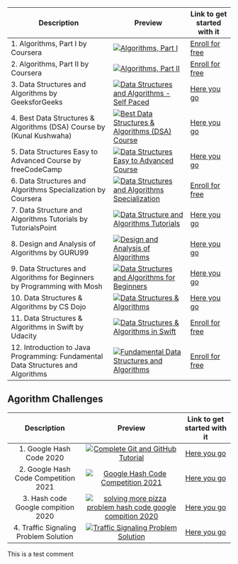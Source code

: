 |Description | Preview   | Link to get started with it   |
| ------------ | ------------ | ------------ |
|   1. Algorithms, Part I by Coursera | [![Algorithms, Part I](https://ik.imagekit.io/yrvfdj8eu/coursera_FrWf1hqC8?ik-sdk-version=javascript-1.4.3&updatedAt=1670359766093 "Algorithms, Part I")](https://www.coursera.org/learn/algorithms-part1 "Algorithms, Part I")  | [Enroll for free](https://www.coursera.org/learn/algorithms-part1)  
| 2. Algorithms, Part II by Coursera| [![Algorithms, Part II](https://ik.imagekit.io/yrvfdj8eu/coursera_FrWf1hqC8?ik-sdk-version=javascript-1.4.3&updatedAt=1670359766093 "Algorithms, Part II")](https://www.coursera.org/learn/algorithms-part2 "Algorithms, Part II")| [Enroll for free](https://www.coursera.org/learn/algorithms-part2)  
| 3. Data Structures and Algorithms by GeeksforGeeks | [![Data Structures and Algorithms - Self Paced](https://ik.imagekit.io/yrvfdj8eu/Geek_For_Geeks_O8Ta-btYz?ik-sdk-version=javascript-1.4.3&updatedAt=1670360761743 "Data Structures and Algorithms - Self Paced")](https://practice.geeksforgeeks.org/courses/dsa-self-paced "Data Structures and Algorithms - Self Paced")| [Here you go](https://practice.geeksforgeeks.org/courses/dsa-self-paced)  
| 4. Best Data Structures & Algorithms (DSA) Course by (Kunal Kushwaha)| [![Best Data Structures & Algorithms (DSA) Course](https://ik.imagekit.io/yrvfdj8eu/rZ41y93P2Qo-MQ.jpg?ik-sdk-version=javascript-1.4.3&updatedAt=1670361079134 "Best Data Structures & Algorithms (DSA) Course")](https://www.youtube.com/watch?v=rZ41y93P2Qo "Best Data Structures & Algorithms (DSA) Course")| [Here you go](https://www.youtube.com/watch?v=rZ41y93P2Qo)
 | 5. Data Structures Easy to Advanced Course by freeCodeCamp | [![Data Structures Easy to Advanced Course](https://ik.imagekit.io/1cw2zpbjy/OSWH/FCC.png?ik-sdk-version=javascript-1.4.3&updatedAt=1670222534503 "Data Structures Easy to Advanced Course")](https://www.youtube.com/watch?v=RBSGKlAvoiM "Data Structures Easy to Advanced Course")  | [Here you go](https://www.youtube.com/watch?v=RBSGKlAvoiM) 
  | 6. Data Structures and Algorithms Specialization by Coursera | [![Data Structures and Algorithms Specialization](https://ik.imagekit.io/yrvfdj8eu/coursera_FrWf1hqC8?ik-sdk-version=javascript-1.4.3&updatedAt=1670359766093 "Data Structures and Algorithms Specialization")](https://www.coursera.org/specializations/data-structures-algorithms?irclickid=UeK0CyVNDxyLRSbytyUQ-QgyUkAxD4zFv1suVM0&irgwc=1&utm_medium=partners&utm_source=impact&utm_campaign=3310965&utm_content=b2c "Data Structures and Algorithms Specialization")  | [Enroll for free](https://www.coursera.org/specializations/data-structures-algorithms?irclickid=UeK0CyVNDxyLRSbytyUQ-QgyUkAxD4zFv1suVM0&irgwc=1&utm_medium=partners&utm_source=impact&utm_campaign=3310965&utm_content=b2c) 
  |   7. Data Structure and Algorithms Tutorials by TutorialsPoint | [![Data Structure and Algorithms Tutorials](https://ik.imagekit.io/yrvfdj8eu/tutorial_point_kt2aC0bQS?ik-sdk-version=javascript-1.4.3&updatedAt=1670443686801 "Data Structure and Algorithms Tutorials")](hhttps://www.tutorialspoint.com/data_structures_algorithms/index.htm "Data Structure and Algorithms Tutorials")  | [Here you go](https://www.tutorialspoint.com/data_structures_algorithms/index.htm) 
   | 8. Design and Analysis of Algorithms by GURU99 | [![Design and Analysis of Algorithms](https://ik.imagekit.io/yrvfdj8eu/gu.png?ik-sdk-version=javascript-1.4.3&updatedAt=1670525452920 "Design and Analysis of Algorithms")](https://www.guru99.com/design-analysis-algorithms-tutorial.html "Design and Analysis of Algorithms")  | [Here you go](https://www.guru99.com/design-analysis-algorithms-tutorial.html)  
   | 9. Data Structures and Algorithms for Beginners <br> by Programming with Mosh | [![Data Structures and Algorithms for Beginners](https://ik.imagekit.io/yrvfdj8eu/BBpAmxU_NQo-MQ.jpg?ik-sdk-version=javascript-1.4.3&updatedAt=1670526327419 "Data Structures and Algorithms for Beginners")](https://www.youtube.com/watch?v=BBpAmxU_NQo "Data Structures and Algorithms for Beginners")  | [Here you go](https://www.youtube.com/watch?v=BBpAmxU_NQo)  
   | 10. Data Structures & Algorithms by CS Dojo | [![ Data Structures & Algorithms](https://ik.imagekit.io/yrvfdj8eu/bum_19loj9A-MQ.jpg?ik-sdk-version=javascript-1.4.3&updatedAt=1670526504982 " Data Structures & Algorithms")](https://www.youtube.com/watch?v=bum_19loj9A&list=PLBZBJbE_rGRV8D7XZ08LK6z-4zPoWzu5H " Data Structures & Algorithms")  | [Here you go](https://www.youtube.com/watch?v=bum_19loj9A&list=PLBZBJbE_rGRV8D7XZ08LK6z-4zPoWzu5H) 
   | 11. Data Structures & Algorithms in Swift by Udacity | [![ Data Structures & Algorithms in Swift](https://ik.imagekit.io/yrvfdj8eu/udacity-logo-vector__1_.png?ik-sdk-version=javascript-1.4.3&updatedAt=1670527498217 " Data Structures & Algorithms in Swift")](https://www.udacity.com/course/data-structures-and-algorithms-in-swift--ud1011 " Data Structures & Algorithms in Swift")  | [Enroll for free](https://www.udacity.com/course/data-structures-and-algorithms-in-swift--ud1011)
   | 12. Introduction to Java Programming: Fundamental Data Structures and Algorithms | [![Fundamental Data Structures and Algorithms](https://www.edx.org/images/logos/edx-logo-elm.svg)](https://www.edx.org/course/introduction-to-java-programming-fundamental-data "Fundamental Data Structures and Algorithms")  | [Enroll for free](https://www.edx.org/course/introduction-to-java-programming-fundamental-data) 
   
   ## Agorithm Challenges

   |Description | Preview   | Link to get started with it   |
   | :------------: | :------------: | :------------: |
   |  1. Google Hash Code 2020 | <center> [![Complete Git and GitHub Tutorial](https://i.ytimg.com/vi/Mewe008IGl0/mqdefault.jpg "Google Hash Code 2020")](https://www.youtube.com/watch?v=Mewe008IGl0 "Google Hash Code 2020") <center>  | [Here you go](https://www.youtube.com/watch?v=Mewe008IGl0)
   |  2. Google Hash Code Competition 2021 | <center> [![Google Hash Code Competition 2021](https://i.ytimg.com/vi/STIRFdfpIqQ/mqdefault.jpg "Google Hash Code Competition 2021")](https://www.youtube.com/watch?v=STIRFdfpIqQ "Google Hash Code Competition 2021") <center>  | [Here you go](https://www.youtube.com/watch?v=STIRFdfpIqQ)
   |  3. Hash code Google compition 2020 | <center> [![solving more pizza problem hash code google compition 2020](https://i.ytimg.com/vi/ubAKFBvV0pc/mqdefault.jpg "solving more pizza problem hash code google compition 2020")](https://www.youtube.com/watch?v=ubAKFBvV0pc "hash code google compition 2020 ") <center>  | [Here you go](https://www.youtube.com/watch?v=ubAKFBvV0pc)
   |  4. Traffic Signaling Problem Solution | <center> [![Traffic Signaling Problem Solution](https://i.ytimg.com/vi/B1gmKZZOHuY/mqdefault.jpg "Traffic Signaling Problem Solution")](https://www.youtube.com/watch?v=B1gmKZZOHuY "Traffic Signaling Problem Solution") <center>  | [Here you go](https://www.youtube.com/watch?v=B1gmKZZOHuY)


This is a test comment

